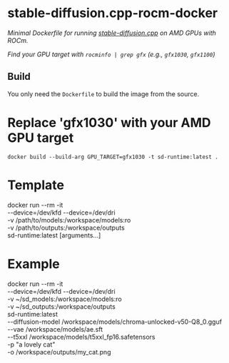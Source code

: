# stable-diffusion.cpp-rocm-docker

*Minimal Dockerfile for running [stable-diffusion.cpp](https://github.com/leejet/stable-diffusion.cpp) on AMD GPUs with ROCm.*

*Find your GPU target with `rocminfo | grep gfx` (e.g., `gfx1030`, `gfx1100`)*

## Build
You only need the `Dockerfile` to build the image from the source.

# Replace 'gfx1030' with your AMD GPU target
```
docker build --build-arg GPU_TARGET=gfx1030 -t sd-runtime:latest .
```

# Template
docker run --rm -it \
  --device=/dev/kfd --device=/dev/dri \
  -v /path/to/models:/workspace/models:ro \
  -v /path/to/outputs:/workspace/outputs \
  sd-runtime:latest [arguments...]

# Example
docker run --rm -it \
  --device=/dev/kfd --device=/dev/dri \
  -v ~/sd_models:/workspace/models:ro \
  -v ~/sd_outputs:/workspace/outputs \
  sd-runtime:latest \
    --diffusion-model /workspace/models/chroma-unlocked-v50-Q8_0.gguf \
    --vae /workspace/models/ae.sft \
    --t5xxl /workspace/models/t5xxl_fp16.safetensors \
    -p "a lovely cat" \
    -o /workspace/outputs/my_cat.png